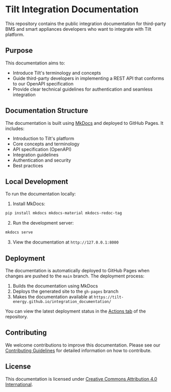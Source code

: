 # Tilt Integration Documentation

This repository contains the public integration documentation for third-party BMS and smart appliances developers who want to integrate with Tilt platform.

## Purpose

This documentation aims to:
- Introduce Tilt's terminology and concepts
- Guide third-party developers in implementing a REST API that conforms to our OpenAPI specification
- Provide clear technical guidelines for authentication and seamless integration

## Documentation Structure

The documentation is built using [MkDocs](https://www.mkdocs.org/) and deployed to GitHub Pages. It includes:

- Introduction to Tilt's platform
- Core concepts and terminology
- API specification (OpenAPI)
- Integration guidelines
- Authentication and security
- Best practices

## Local Development

To run the documentation locally:

1. Install MkDocs:
```bash
pip install mkdocs mkdocs-material mkdocs-redoc-tag
```

2. Run the development server:
```bash
mkdocs serve
```

3. View the documentation at `http://127.0.0.1:8000`

## Deployment

The documentation is automatically deployed to GitHub Pages when changes are pushed to the `main` branch. The deployment process:

1. Builds the documentation using MkDocs
2. Deploys the generated site to the `gh-pages` branch
3. Makes the documentation available at `https://tilt-energy.github.io/integration_documentation/`

You can view the latest deployment status in the [Actions tab](https://github.com/tilt-energy/integration_documentation/actions) of the repository.

## Contributing

We welcome contributions to improve this documentation. Please see our [Contributing Guidelines](docs/contributing.md) for detailed information on how to contribute.

## License

This documentation is licensed under [Creative Commons Attribution 4.0 International](https://creativecommons.org/licenses/by/4.0/).
